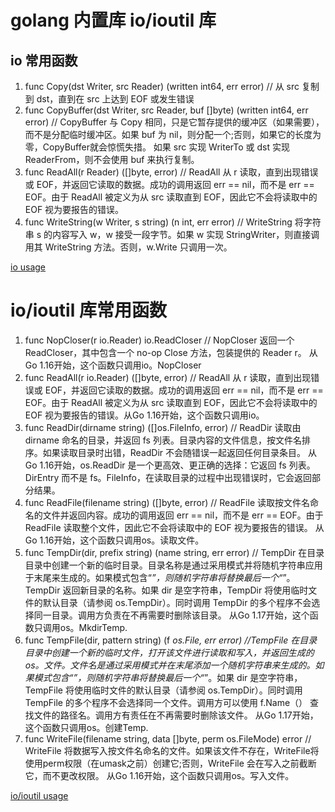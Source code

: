 # golang 内置库 io/ioutil 库

## io 常用函数

1. func Copy(dst Writer, src Reader) (written int64, err error) // 从 src 复制到 dst，直到在 src 上达到 EOF 或发生错误
2. func CopyBuffer(dst Writer, src Reader, buf []byte) (written int64, err error) // CopyBuffer 与 Copy 相同，只是它暂存提供的缓冲区（如果需要），而不是分配临时缓冲区。如果 buf 为 nil，则分配一个;否则，如果它的长度为零，CopyBuffer就会惊慌失措。  如果 src 实现 WriterTo 或 dst 实现 ReaderFrom，则不会使用 buf 来执行复制。
3. func ReadAll(r Reader) ([]byte, error) // ReadAll 从 r 读取，直到出现错误或 EOF，并返回它读取的数据。成功的调用返回 err == nil，而不是 err == EOF。由于 ReadAll 被定义为从 src 读取直到 EOF，因此它不会将读取中的 EOF 视为要报告的错误。
4. func WriteString(w Writer, s string) (n int, err error) // WriteString 将字符串 s 的内容写入 w，w 接受一段字节。如果 w 实现 StringWriter，则直接调用其 WriteString 方法。否则，w.Write 只调用一次。


[io usage](https://pkg.go.dev/io)

#  io/ioutil 库常用函数

1. func NopCloser(r io.Reader) io.ReadCloser // NopCloser 返回一个 ReadCloser，其中包含一个 no-op Close 方法，包装提供的 Reader r。   从Go 1.16开始，这个函数只调用io。NopCloser
2. func ReadAll(r io.Reader) ([]byte, error) // ReadAll 从 r 读取，直到出现错误或 EOF，并返回它读取的数据。成功的调用返回 err == nil，而不是 err == EOF。由于 ReadAll 被定义为从 src 读取直到 EOF，因此它不会将读取中的 EOF 视为要报告的错误。从Go 1.16开始，这个函数只调用io。
3. func ReadDir(dirname string) ([]os.FileInfo, error) // ReadDir 读取由 dirname 命名的目录，并返回 fs 列表。目录内容的文件信息，按文件名排序。如果读取目录时出错，ReadDir 不会随错误一起返回任何目录条目。  从Go 1.16开始，os.ReadDir 是一个更高效、更正确的选择：它返回 fs 列表。DirEntry 而不是 fs。FileInfo，在读取目录的过程中出现错误时，它会返回部分结果。
4. func ReadFile(filename string) ([]byte, error) // ReadFile 读取按文件名命名的文件并返回内容。成功的调用返回 err == nil，而不是 err == EOF。由于 ReadFile 读取整个文件，因此它不会将读取中的 EOF 视为要报告的错误。  从Go 1.16开始，这个函数只调用os。读取文件。
5. func TempDir(dir, prefix string) (name string, err error) // TempDir 在目录目录中创建一个新的临时目录。目录名称是通过采用模式并将随机字符串应用于末尾来生成的。如果模式包含“*”，则随机字符串将替换最后一个“*”。TempDir 返回新目录的名称。如果 dir 是空字符串，TempDir 将使用临时文件的默认目录（请参阅 os.TempDir）。同时调用 TempDir 的多个程序不会选择同一目录。调用方负责在不再需要时删除该目录。  从Go 1.17开始，这个函数只调用os。MkdirTemp.
6. func TempFile(dir, pattern string) (f *os.File, err error) //TempFile 在目录目录中创建一个新的临时文件，打开该文件进行读取和写入，并返回生成的 *os。文件。文件名是通过采用模式并在末尾添加一个随机字符串来生成的。如果模式包含“*”，则随机字符串将替换最后一个“*”。如果 dir 是空字符串，TempFile 将使用临时文件的默认目录（请参阅 os.TempDir）。同时调用 TempFile 的多个程序不会选择同一个文件。调用方可以使用 f.Name（） 查找文件的路径名。调用方有责任在不再需要时删除该文件。  从Go 1.17开始，这个函数只调用os。创建Temp.
7. func WriteFile(filename string, data []byte, perm os.FileMode) error // WriteFile 将数据写入按文件名命名的文件。如果该文件不存在，WriteFile将使用perm权限（在umask之前）创建它;否则，WriteFile 会在写入之前截断它，而不更改权限。  从Go 1.16开始，这个函数只调用os。写入文件。





[io/ioutil usage](https://pkg.go.dev/io/ioutil)